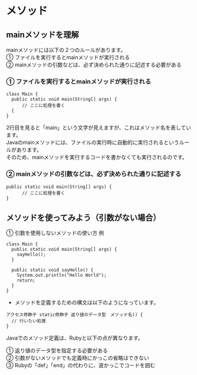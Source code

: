 # メソッド

## mainメソッドを理解
mainメソッドには以下の２つのルールがあります。  
① ファイルを実行するとmainメソッドが実行される  
② mainメソッドの引数などは、必ず決められた通りに記述する必要がある  

### ① ファイルを実行するとmainメソッドが実行される
 
```
class Main {
  public static void main(String[] args) {  
      // ここに処理を書く
  {
}
```
2行目を見ると「main」という文字が見えますが、これはメソッド名を表しています。  
Javaのmainメソッドには、ファイルの実行時に自動的に実行されるというルールがあります。  
そのため、mainメソッドを実行するコードを書かなくても実行されるのです。  

### ② mainメソッドの引数などは、必ず決められた通りに記述する
```
public static void main(String[] args) {  
      // ここに処理を書く
}
```

## メソッドを使ってみよう（引数がない場合）
① 引数を使用しないメソッドの使い方
例
```
class Main {
  public static void main(String[] args) {  
    sayHello();
  }

  public static void sayHello() {
    System.out.println("Hello World");
    return;
  }
}
```
- メソッドを定義するための構文は以下のようになっています。
```
アクセス修飾子 static修飾子 返り値のデータ型　メソッド名() {
  // 行いたい処理
}
```

Javaでのメソッド定義は、Rubyと以下の点が異なります。
  
① 返り値のデータ型を指定する必要がある  
② 引数がないメソッドでも定義時にかっこの省略はできない  
③ Rubyの「def」「end」の代わりに、波かっこでコードを囲む  

